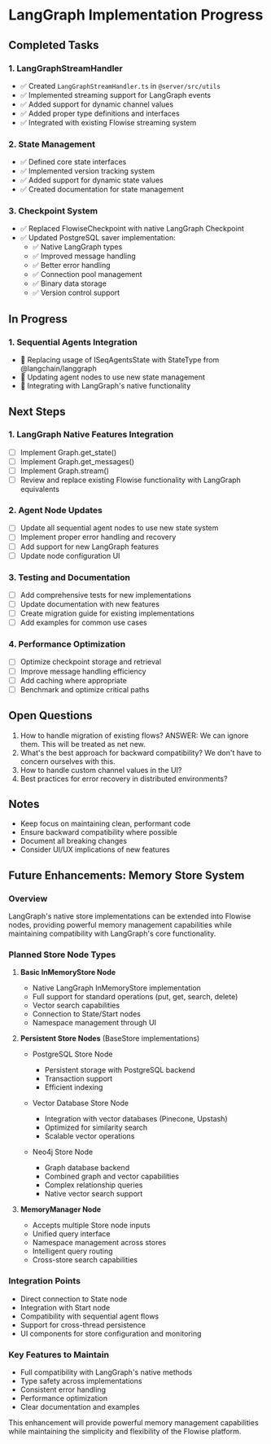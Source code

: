 # LangGraph Implementation Progress

## Completed Tasks

### 1. LangGraphStreamHandler
- ✅ Created `LangGraphStreamHandler.ts` in `@server/src/utils`
- ✅ Implemented streaming support for LangGraph events
- ✅ Added support for dynamic channel values
- ✅ Added proper type definitions and interfaces
- ✅ Integrated with existing Flowise streaming system

### 2. State Management
- ✅ Defined core state interfaces
- ✅ Implemented version tracking system
- ✅ Added support for dynamic state values
- ✅ Created documentation for state management

### 3. Checkpoint System
- ✅ Replaced FlowiseCheckpoint with native LangGraph Checkpoint
- ✅ Updated PostgreSQL saver implementation:
  - ✅ Native LangGraph types
  - ✅ Improved message handling
  - ✅ Better error handling
  - ✅ Connection pool management
  - ✅ Binary data storage
  - ✅ Version control support

## In Progress

### 1. Sequential Agents Integration
- 🔄 Replacing usage of ISeqAgentsState with StateType from @langchain/langgraph
- 🔄 Updating agent nodes to use new state management
- 🔄 Integrating with LangGraph's native functionality

## Next Steps

### 1. LangGraph Native Features Integration
- [ ] Implement Graph.get_state()
- [ ] Implement Graph.get_messages()
- [ ] Implement Graph.stream()
- [ ] Review and replace existing Flowise functionality with LangGraph equivalents

### 2. Agent Node Updates
- [ ] Update all sequential agent nodes to use new state system
- [ ] Implement proper error handling and recovery
- [ ] Add support for new LangGraph features
- [ ] Update node configuration UI

### 3. Testing and Documentation
- [ ] Add comprehensive tests for new implementations
- [ ] Update documentation with new features
- [ ] Create migration guide for existing implementations
- [ ] Add examples for common use cases

### 4. Performance Optimization
- [ ] Optimize checkpoint storage and retrieval
- [ ] Improve message handling efficiency
- [ ] Add caching where appropriate
- [ ] Benchmark and optimize critical paths

## Open Questions
1. How to handle migration of existing flows? ANSWER: We can ignore them. This will be treated as net new.
2. What's the best approach for backward compatibility? We don't have to concern ourselves with this.
3. How to handle custom channel values in the UI?
4. Best practices for error recovery in distributed environments?

## Notes
- Keep focus on maintaining clean, performant code
- Ensure backward compatibility where possible
- Document all breaking changes
- Consider UI/UX implications of new features

## Future Enhancements: Memory Store System

### Overview
LangGraph's native store implementations can be extended into Flowise nodes, providing powerful memory management capabilities while maintaining compatibility with LangGraph's core functionality.

### Planned Store Node Types

1. **Basic InMemoryStore Node**
   - Native LangGraph InMemoryStore implementation
   - Full support for standard operations (put, get, search, delete)
   - Vector search capabilities
   - Connection to State/Start nodes
   - Namespace management through UI

2. **Persistent Store Nodes** (BaseStore implementations)
   - PostgreSQL Store Node
     - Persistent storage with PostgreSQL backend
     - Transaction support
     - Efficient indexing
   
   - Vector Database Store Node
     - Integration with vector databases (Pinecone, Upstash)
     - Optimized for similarity search
     - Scalable vector operations
   
   - Neo4j Store Node
     - Graph database backend
     - Combined graph and vector capabilities
     - Complex relationship queries
     - Native vector search support

3. **MemoryManager Node**
   - Accepts multiple Store node inputs
   - Unified query interface
   - Namespace management across stores
   - Intelligent query routing
   - Cross-store search capabilities

### Integration Points
- Direct connection to State node
- Integration with Start node
- Compatibility with sequential agent flows
- Support for cross-thread persistence
- UI components for store configuration and monitoring

### Key Features to Maintain
- Full compatibility with LangGraph's native methods
- Type safety across implementations
- Consistent error handling
- Performance optimization
- Clear documentation and examples

This enhancement will provide powerful memory management capabilities while maintaining the simplicity and flexibility of the Flowise platform.
